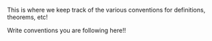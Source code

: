 This is where we keep track of the various conventions for definitions, theorems, etc!

Write conventions you are following here!!
